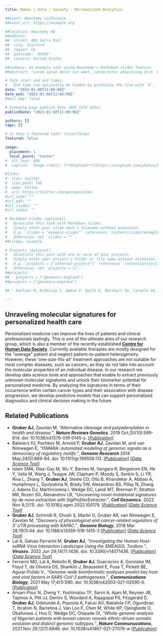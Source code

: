 ```yaml
---
title: Human | Data | Society - Personalized Analytics

##event: Wowchemy Conference
##event_url: https://example.org

##location: Wowchemy HQ
##address:
##  street: 450 Serra Mall
##  city: Stanford
##  region: CA
##  postcode: '94305'
##  country: United States

##summary: An example talk using Wowchemy's Markdown slides feature.
##abstract: "Lorem ipsum dolor sit amet, consectetur adipiscing elit. Duis posuere tellusac convallis placerat. Proin tincidunt magna sed ex sollicitudin condimentum. Sed ac faucibus dolor, scelerisque sollicitudin nisi. Cras purus urna, suscipit quis sapien eu, pulvinar tempor diam."

# Talk start and end times.
#   End time can optionally be hidden by prefixing the line with `#`.
date: "2023-01-08T11:00:00Z"
date_end: "2023-01-08T11:00:00Z"
##all_day: false

# Schedule page publish date (NOT talk date).
publishDate: "2023-01-08T11:00:00Z"

authors: []
tags: []

# Is this a featured talk? (true/false)
featured: false

image:
  placement: 1
  focal_point: "Center"
#  alt_text: APA
#  caption: 'Image credit: [**Unsplash**](https://unsplash.com/photos/bzdhc5b3Bxs)'

#links:
#- icon: twitter
#  icon_pack: fab
#  name: Follow
#  url: https://twitter.com/georgecushen
#url_code: ""
#url_pdf: ""
#url_slides: ""
#url_video: ""

# Markdown Slides (optional).
#   Associate this talk with Markdown slides.
#   Simply enter your slide deck's filename without extension.
#   E.g. `slides = "example-slides"` references `content/slides/example-slides.md`.
#   Otherwise, set `slides = ""`.
##slides: example

# Projects (optional).
#   Associate this post with one or more of your projects.
#   Simply enter your project's folder or file name without extension.
#   E.g. `projects = ["internal-project"]` references `content/project/deep-learning/index.md`.
#   Otherwise, set `projects = []`.
##projects:
## - projects = ["genomics-england"]
##projects = ["genomics-england"]

## - Hoelzer M, Krähling V, Amman F, Barth E, Bernhart SH, Carmelo VA, Collatz M, Doose G, Eggenhofer F, Ewald J, Fallmann J, Feldhahn LM, Fricke M, Gebauer J, **Gruber AJ**, Hufsky F, Indrischek H, Kanton S, Linde J, Mostajo N, Ochsenreiter R, Riege K, Rivarola-Duarte L, Sahyoun AH, Saunders SJ, Seemann SE, Tanzer A, Vogel B, Wehner S, Wolfinger MT, Backofen R, Gorodkin J, Grosse I, Hofacker I, Hoffmann S, Kaleta C, Stadler PF, Becker S, Marz M, *"Differential transcriptional responses to Ebola and Marburg virus infection in bat and human cells."*, ***Scientific Reports***, 2016 Oct 7;6:34589. doi: 10.1038/srep34589. [[*URL*]](https://www.nature.com/articles/srep34589)

---
```


## Unraveling molecular signatures for personalized health care

Personalized medicine can improve the lives of patients and clinical professionals lastingly. This is one of the ultimate aims of our research group, which is also a member of the recently established [**Centre for Human Data Society**](https://www.uni-konstanz.de/forschen/forschungseinrichtungen/centre-for-human-data-society/). Currently available therapies are mostly designed for the "average" patient and neglect patient-to-patient heterogeneity. However, these 'one-size-fits-all' treatment approaches are not suitable for most complex diseases, such as cancers, as they do not take into account the molecular properties of an individual disease. In our research we develop data science tools and approaches that enable to extract previously unknown molecular signatures and unlock their biomarker potential for personalized medicine. By analyzing the signatures in terms of their occurrence within certain cancer types and their association with disease progression, we develop predictive models that can support personalized diagnostics and clinical decision making in the future.

## Related Publications

 - **Gruber AJ**, Zavolan M, *“Alternative cleavage and polyadenylation in health and disease.”*, ***Nature Reviews Genetics***. 2019 Oct;20(10):599-614. doi: 10.1038/s41576-019-0145-z. [[*Publication*]](https://www.nature.com/articles/s41576-019-0145-z)
 - Balwierz PJ, Pachkov M, Arnold P, **Gruber AJ**, Zavolan M, and van Nimwegen E, *“ISMARA: automated modeling of genomic signals as a democracy of regulatory motifs.”*, ***Genome Research*** 2014 May;24(5):869-84. doi: 10.1101/gr.169508.113. [[*Publication*]](https://genome.cshlp.org/content/24/5/869.long) [[*Data Science Tool*]](https://ismara.unibas.ch/mara/)
 - Islam SMA, Díaz-Gay M, Wu Y, Barnes M, Vangara R, Bergstrom EN, He Y, Vella M, Wang J, Teague JW, Clapham P, Moody S, Senkin S, Li YR, Riva L, Zhang T, **Gruber AJ**, Steele CD, Otlu B, Khandekar A, Abbasi A, Humphreys L, Syulyukina N, Brady SW, Alexandrov BS, Pillay N, Zhang J, Adams DJ, Martincorena I, Wedge DC, Landi MT, Brennan P, Stratton MR, Rozen SG, Alexandrov LB, *“Uncovering novel mutational signatures by de novo extraction with SigProfilerExtractor.”*, ***Cell Genomics***. 2022 Nov 9;2(11). doi: 10.1016/j.xgen.2022.100179. [[*Publication*]](https://www.sciencedirect.com/science/article/pii/S2666979X22001240?via%3Dihub) [[*Data Science Tool*]](https://github.com/AlexandrovLab/SigProfilerExtractor)
 - **Gruber AJ**, Schmidt R, Ghosh S, Martin G, Gruber AR, van Nimwegen E, Zavolan M, *“Discovery of physiological and cancer-related regulators of 3' UTR processing with KAPAC.”*, ***Genome Biology***, 2018 Mar 28;19(1):44. doi: 10.1186/s13059-018-1415-3 [[*Publication*]](https://genomebiology.biomedcentral.com/articles/10.1186/s13059-018-1415-3) [[*Data Science Tool*]](https://github.com/zavolanlab/PAQR_KAPAC)
 - Lal A, Galvao Ferrarini M, **Gruber AJ**, *“Investigating the Human Host-ssRNA Virus Interaction Landscape Using the SMEAGOL Toolbox.”*, ***Viruses***. 2022 Jun 29;14(7):1436. doi: 10.3390/v14071436. [[*Publication*]](https://www.mdpi.com/1999-4915/14/7/1436) [[*Data Science Tool*]](https://github.com/gruber-sciencelab/SMEAGOL)
 - Ferrarini MG, Lal A, Rebollo R, **Gruber AJ**, Guarracino A, Gonzalez IM, Floyd T, de Oliveira DS, Shanklin J, Beausoleil E, Pusa T, Pickett BE, Aguiar-Pulido V., *“Genome-wide bioinformatic analyses predict key host and viral factors in SARS-CoV-2 pathogenesis.”*, ***Communications Biology***, 2021 May 17;4(1):590. doi: 10.1038/s42003-021-02095-0. [[*Publication*]](https://www.nature.com/articles/s42003-021-02095-0)
 - Ansari-Pour N, Zheng Y, Yoshimatsu TF, Sanni A, Ajani M, Reynier JB, Tapinos A, Pitt JJ, Dentro S, Woodard A, Rajagopal PS, Fitzgerald D, **Gruber AJ**, Odetunde A, Popoola A, Falusi AG, Babalola CP, Ogundiran T, Ibrahim N, Barretina J, Van Loo P, Chen M, White KP, Ojengbede O, Obafunwa J, Huo D, Wedge DC, Olopade OI, *“Whole-genome analysis of Nigerian patients with breast cancer reveals ethnic-driven somatic evolution and distinct genomic subtypes.”*, ***Nature Communucations***, 2021 Nov 26;12(1):6946. doi: 10.1038/s41467-021-27079-w [[*Publication*]](https://www.nature.com/articles/s41467-021-27079-w)


